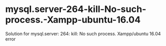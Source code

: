 # mysql.server-264-kill-No-such-process.-Xampp-ubuntu-16.04
Solution for mysql.server: 264: kill: No such process. Xampp/ubuntu 16.04 error
